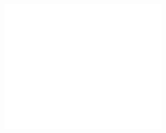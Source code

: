 <div align="center">
	<br>
	<a href="https://raw.githubusercontent.com/WaylonWalker/css-in-readme/master/header2.svg">
		<img src="header.svg" width="800" height="400">
	</a>
	<br>
</div>
